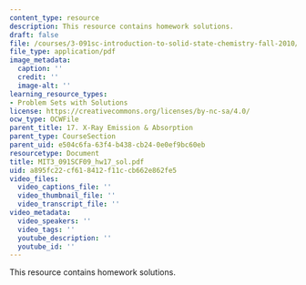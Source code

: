 ```yaml
---
content_type: resource
description: This resource contains homework solutions.
draft: false
file: /courses/3-091sc-introduction-to-solid-state-chemistry-fall-2010/a895fc22cf618412f11ccb662e862fe5_MIT3_091SCF09_hw17_sol.pdf
file_type: application/pdf
image_metadata:
  caption: ''
  credit: ''
  image-alt: ''
learning_resource_types:
- Problem Sets with Solutions
license: https://creativecommons.org/licenses/by-nc-sa/4.0/
ocw_type: OCWFile
parent_title: 17. X-Ray Emission & Absorption
parent_type: CourseSection
parent_uid: e504c6fa-63f4-b438-cb24-0e0ef9bc60eb
resourcetype: Document
title: MIT3_091SCF09_hw17_sol.pdf
uid: a895fc22-cf61-8412-f11c-cb662e862fe5
video_files:
  video_captions_file: ''
  video_thumbnail_file: ''
  video_transcript_file: ''
video_metadata:
  video_speakers: ''
  video_tags: ''
  youtube_description: ''
  youtube_id: ''
---
```

This resource contains homework solutions.